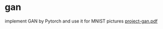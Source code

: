 # gan
implement GAN by Pytorch and use it for MNIST pictures
[project-gan.pdf](https://github.com/user-attachments/files/19922277/project-gan.pdf)

